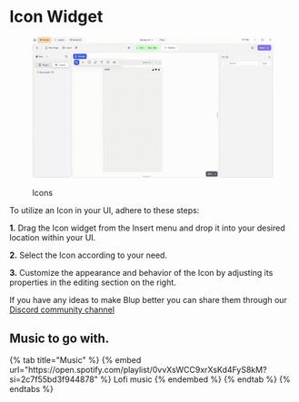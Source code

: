 # Icon Widget


<figure><img src="../../../.gitbook/assets/icon-ui.gif" alt="Icons"><figcaption><p>Icons</p></figcaption></figure>

To utilize an Icon in your UI, adhere to these steps:

**1.** Drag the Icon widget from the Insert menu and drop it into your desired location within your UI.

**2.** Select the Icon according to your need.

**3.** Customize the appearance and behavior of the Icon by adjusting its properties in the editing section on the right.


If you have any ideas to make Blup better you can share them through our [Discord community channel ](https://discord.com/channels/940632966093234176/965313562425823303)

## Music to go with.
 
<div class="container">
  {% tab title="Music" %}
  {% embed url="https://open.spotify.com/playlist/0vvXsWCC9xrXsKd4FyS8kM?si=2c7f55bd3f944878" %}
  Lofi music
  {% endembed %}
  {% endtab %}
  {% endtabs %}
</div>